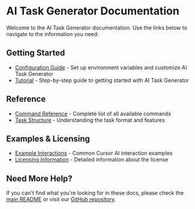 # AI Task Generator Documentation

Welcome to the AI Task Generator documentation. Use the links below to navigate to the information you need:

## Getting Started

- [Configuration Guide](configuration.md) - Set up environment variables and customize AI Task Generator
- [Tutorial](tutorial.md) - Step-by-step guide to getting started with AI Task Generator

## Reference

- [Command Reference](command-reference.md) - Complete list of all available commands
- [Task Structure](task-structure.md) - Understanding the task format and features

## Examples & Licensing

- [Example Interactions](examples.md) - Common Cursor AI interaction examples
- [Licensing Information](licensing.md) - Detailed information about the license

## Need More Help?

If you can't find what you're looking for in these docs, please check the [main README](../README.md) or visit our [GitHub repository](https://github.com/eyaltoledano/claude-ai-task-generator).
